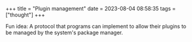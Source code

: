 +++
title = "Plugin management"
date = 2023-08-04 08:58:35
tags = ["thought"]
+++

Fun idea: A protocol that programs can implement to allow their plugins to be
managed by the system's package manager.
